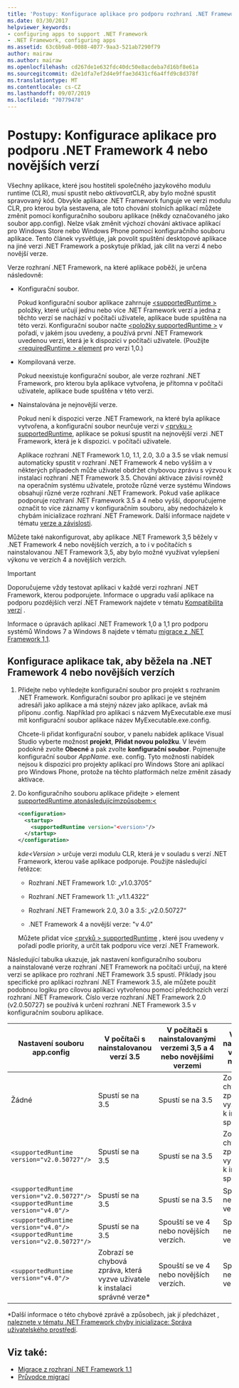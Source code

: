 ```yaml
---
title: 'Postupy: Konfigurace aplikace pro podporu rozhraní .NET Framework 4 nebo novějších verzí'
ms.date: 03/30/2017
helpviewer_keywords:
- configuring apps to support .NET Framework
- .NET Framework, configuring apps
ms.assetid: 63c6b9a8-0088-4077-9aa3-521ab7290f79
author: mairaw
ms.author: mairaw
ms.openlocfilehash: cd267de1e632fdc40dc50e8acdeba7d16bf8e61a
ms.sourcegitcommit: d2e1dfa7ef2d4e9ffae3d431cf6a4ffd9c8d378f
ms.translationtype: MT
ms.contentlocale: cs-CZ
ms.lasthandoff: 09/07/2019
ms.locfileid: "70779478"
---
```

# <a name="how-to-configure-an-app-to-support-net-framework-4-or-later-versions"></a>Postupy: Konfigurace aplikace pro podporu .NET Framework 4 nebo novějších verzí

Všechny aplikace, které jsou hostiteli společného jazykového modulu runtime (CLR), musí spustit nebo *aktivovat*CLR, aby bylo možné spustit spravovaný kód. Obvykle aplikace .NET Framework funguje ve verzi modulu CLR, pro kterou byla sestavena, ale toto chování stolních aplikací můžete změnit pomocí konfiguračního souboru aplikace (někdy označovaného jako soubor app.config). Nelze však změnit výchozí chování aktivace aplikací pro Windows Store nebo Windows Phone pomocí konfiguračního souboru aplikace. Tento článek vysvětluje, jak povolit spuštění desktopové aplikace na jiné verzi .NET Framework a poskytuje příklad, jak cílit na verzi 4 nebo novější verze.

 Verze rozhraní .NET Framework, na které aplikace poběží, je určena následovně:

- Konfigurační soubor.

     Pokud konfigurační soubor aplikace zahrnuje [ \<supportedRuntime >](../configure-apps/file-schema/startup/supportedruntime-element.md) položky, které určují jednu nebo více .NET Framework verzí a jedna z těchto verzí se nachází v počítači uživatele, aplikace bude spuštěna na této verzi. Konfigurační soubor načte [ \<položky supportedRuntime >](../configure-apps/file-schema/startup/supportedruntime-element.md) v pořadí, v jakém jsou uvedeny, a používá první .NET Framework uvedenou verzi, která je k dispozici v počítači uživatele. (Použijte [ \<requiredRuntime > element](../configure-apps/file-schema/startup/requiredruntime-element.md) pro verzi 1,0.)

- Kompilovaná verze.

     Pokud neexistuje konfigurační soubor, ale verze rozhraní .NET Framework, pro kterou byla aplikace vytvořena, je přítomna v počítači uživatele, aplikace bude spuštěna v této verzi.

- Nainstalována je nejnovější verze.

     Pokud není k dispozici verze .NET Framework, na které byla aplikace vytvořena, a konfigurační soubor neurčuje verzi v [ \<prvku > supportedRuntime](../configure-apps/file-schema/startup/supportedruntime-element.md), aplikace se pokusí spustit na nejnovější verzi .NET Framework, která je k dispozici. v počítači uživatele.

     Aplikace rozhraní .NET Framework 1.0, 1.1, 2.0, 3.0 a 3.5 se však nemusí automaticky spustit v rozhraní .NET Framework 4 nebo vyšším a v některých případech může uživatel obdržet chybovou zprávu s výzvou k instalaci rozhraní .NET Framework 3.5. Chování aktivace závisí rovněž na operačním systému uživatele, protože různé verze systému Windows obsahují různé verze rozhraní .NET Framework. Pokud vaše aplikace podporuje rozhraní .NET Framework 3.5 a 4 nebo vyšší, doporučujeme označit to více záznamy v konfiguračním souboru, aby nedocházelo k chybám inicializace rozhraní .NET Framework. Další informace najdete v tématu [verze a závislosti](versions-and-dependencies.md).

 Můžete také nakonfigurovat, aby aplikace .NET Framework 3,5 běžely v .NET Framework 4 nebo novějších verzích, a to i v počítačích s nainstalovanou .NET Framework 3,5, aby bylo možné využívat vylepšení výkonu ve verzích 4 a novějších verzích.

> [!IMPORTANT]
> Doporučujeme vždy testovat aplikaci v každé verzi rozhraní .NET Framework, kterou podporujete. Informace o upgradu vaší aplikace na podporu pozdějších verzí .NET Framework najdete v tématu [Kompatibilita verzí](version-compatibility.md) .

 Informace o úpravách aplikací .NET Framework 1,0 a 1,1 pro podporu systémů Windows 7 a Windows 8 najdete v tématu [migrace z .NET Framework 1,1](migrating-from-the-net-framework-1-1.md).

## <a name="to-configure-your-app-to-run-on-the-net-framework-4-or-later-versions"></a>Konfigurace aplikace tak, aby běžela na .NET Framework 4 nebo novějších verzích

1. Přidejte nebo vyhledejte konfigurační soubor pro projekt s rozhraním .NET Framework. Konfigurační soubor pro aplikaci je ve stejném adresáři jako aplikace a má stejný název jako aplikace, avšak má příponu .config. Například pro aplikaci s názvem MyExecutable.exe musí mít konfigurační soubor aplikace název MyExecutable.exe.config.

     Chcete-li přidat konfigurační soubor, v panelu nabídek aplikace Visual Studio vyberte možnost **projekt**, **Přidat novou položku**. V levém podokně zvolte **Obecné** a pak zvolte **konfigurační soubor**. Pojmenujte konfigurační soubor *AppName*. exe. config. Tyto možnosti nabídek nejsou k dispozici pro projekty aplikací pro Windows Store ani aplikací pro Windows Phone, protože na těchto platformách nelze změnit zásady aktivace.

2. Do konfiguračního souboru aplikace přidejte > element [ supportedRuntime,atonásledujícímzpůsobem:\<](../configure-apps/file-schema/startup/supportedruntime-element.md)

    ```xml
    <configuration>
      <startup>
        <supportedRuntime version="<version>"/>
      </startup>
    </configuration>
    ```

     *kde\<Version >* určuje verzi modulu CLR, která je v souladu s verzí .NET Framework, kterou vaše aplikace podporuje. Použijte následující řetězce:

    - Rozhraní .NET Framework 1.0: „v1.0.3705“

    - Rozhraní .NET Framework 1.1: „v1.1.4322“

    - Rozhraní .NET Framework 2.0, 3.0 a 3.5: „v2.0.50727“

    - .NET Framework 4 a novější verze: "v 4.0"

     Můžete přidat více [ \<prvků > supportedRuntime](../configure-apps/file-schema/startup/supportedruntime-element.md) , které jsou uvedeny v pořadí podle priority, a určit tak podporu více verzí .NET Framework.

 Následující tabulka ukazuje, jak nastavení konfiguračního souboru a nainstalované verze rozhraní .NET Framework na počítači určují, na které verzi se aplikace pro rozhraní .NET Framework 3.5 spustí. Příklady jsou specifické pro aplikaci rozhraní .NET Framework 3.5, ale můžete použít podobnou logiku pro cílovou aplikaci vytvořenou pomocí předchozích verzí rozhraní .NET Framework. Číslo verze rozhraní .NET Framework 2.0 (v2.0.50727) se používá k určení rozhraní .NET Framework 3.5 v konfiguračním souboru aplikace.

|Nastavení souboru app.config|V počítači s nainstalovanou verzí 3.5|V počítači s nainstalovanými verzemi 3,5 a 4 nebo novějšími verzemi|V počítači s nainstalovanou verzí 4 nebo novější verzí|
|-|-|-|-|
|Žádné|Spustí se na 3.5|Spustí se na 3.5|Zobrazí se chybová zpráva, která vyzve uživatele k instalaci správné verze*|
|`<supportedRuntime version="v2.0.50727"/>`|Spustí se na 3.5|Spustí se na 3.5|Zobrazí se chybová zpráva, která vyzve uživatele k instalaci správné verze*|
|`<supportedRuntime version="v2.0.50727"/>` <br /> `<supportedRuntime version="v4.0"/>`|Spustí se na 3.5|Spustí se na 3.5|Spouští se ve 4 nebo novějších verzích.|
|`<supportedRuntime version="v4.0"/>` <br /> `<supportedRuntime version="v2.0.50727"/>`|Spustí se na 3.5|Spouští se ve 4 nebo novějších verzích.|Spouští se ve 4 nebo novějších verzích.|
|`<supportedRuntime version="v4.0"/>`|Zobrazí se chybová zpráva, která vyzve uživatele k instalaci správné verze*|Spouští se ve 4 nebo novějších verzích.|Spouští se ve 4 nebo novějších verzích.|

 \*Další informace o této chybové zprávě a způsobech, jak jí předcházet [, naleznete v tématu .NET Framework chyby inicializace: Správa uživatelského prostředí](../deployment/initialization-errors-managing-the-user-experience.md).

## <a name="see-also"></a>Viz také:

- [Migrace z rozhraní .NET Framework 1.1](migrating-from-the-net-framework-1-1.md)
- [Průvodce migrací](index.md)
